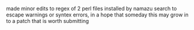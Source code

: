 made minor edits to regex of 2 perl files installed by namazu search
to escape warnings or syntex errors, in a hope that someday this may
grow in to a patch that is worth submitting
